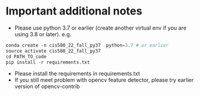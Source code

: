 # Important additional notes

- Please use python 3.7 or earlier (create another virtual env if you are using 3.8 or later). e.g. 
```python
conda create -n cis580_22_fall_py37  python=3.7 # or earlier
source activate cis580_22_fall_py37
cd PATH_TO_code
pip install -r requirements.txt
```
- Please install the requirements in requirements.txt
- If you still meet problem with opencv feature detector, please try earlier version of opencv-contrib